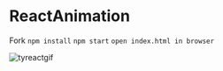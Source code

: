 # ReactAnimation

Fork `npm install` `npm start` `open index.html in browser`


![tyreactgif](https://user-images.githubusercontent.com/18604203/29110677-51549162-7c9c-11e7-8fba-78daa49c1335.gif)

